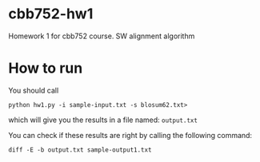 # cbb752-hw1
Homework 1 for cbb752 course. SW alignment algorithm

# How to run

You should call 

`python hw1.py -i sample-input.txt -s blosum62.txt>`

which will give you the results in a file named: `output.txt`

You can check if these results are right by calling the following command:

`diff -E -b output.txt sample-output1.txt`
